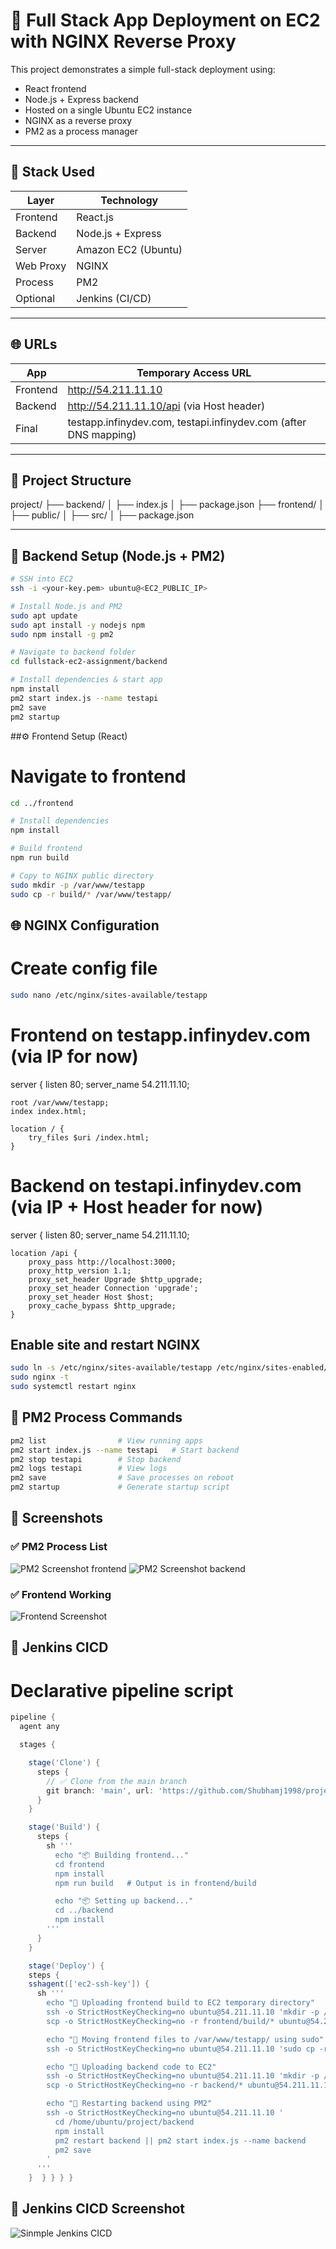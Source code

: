 # 🚀 Full Stack App Deployment on EC2 with NGINX Reverse Proxy

This project demonstrates a simple full-stack deployment using:
- React frontend
- Node.js + Express backend
- Hosted on a single Ubuntu EC2 instance
- NGINX as a reverse proxy
- PM2 as a process manager

---

## 🧱 Stack Used

| Layer     | Technology           |
|-----------|----------------------|
| Frontend  | React.js             |
| Backend   | Node.js + Express    |
| Server    | Amazon EC2 (Ubuntu)  |
| Web Proxy | NGINX                |
| Process   | PM2                  |
| Optional  | Jenkins (CI/CD)      |

---

## 🌐 URLs

| App      | Temporary Access URL                     |
|----------|------------------------------------------|
| Frontend | http://54.211.11.10                      |
| Backend  | http://54.211.11.10/api (via Host header) |
| Final    | testapp.infinydev.com, testapi.infinydev.com (after DNS mapping)

---

## 📂 Project Structure

project/
├── backend/
│ ├── index.js
│ ├── package.json
├── frontend/
│ ├── public/
│ ├── src/
│ ├── package.json



---


## 🔧 Backend Setup (Node.js + PM2)


```bash
# SSH into EC2
ssh -i <your-key.pem> ubuntu@<EC2_PUBLIC_IP>

# Install Node.js and PM2
sudo apt update
sudo apt install -y nodejs npm
sudo npm install -g pm2

# Navigate to backend folder
cd fullstack-ec2-assignment/backend

# Install dependencies & start app
npm install
pm2 start index.js --name testapi
pm2 save
pm2 startup
```
##⚙️ Frontend Setup (React)

# Navigate to frontend
```sh
cd ../frontend

# Install dependencies
npm install

# Build frontend
npm run build

# Copy to NGINX public directory
sudo mkdir -p /var/www/testapp
sudo cp -r build/* /var/www/testapp/
```
## 🌐 NGINX Configuration

# Create config file
```sh
sudo nano /etc/nginx/sites-available/testapp
```
# Frontend on testapp.infinydev.com (via IP for now)
server {
    listen 80;
    server_name 54.211.11.10;

    root /var/www/testapp;
    index index.html;

    location / {
        try_files $uri /index.html;
    }


# Backend on testapi.infinydev.com (via IP + Host header for now)
server {
    listen 80;
    server_name 54.211.11.10;

    location /api {
        proxy_pass http://localhost:3000;
        proxy_http_version 1.1;
        proxy_set_header Upgrade $http_upgrade;
        proxy_set_header Connection 'upgrade';
        proxy_set_header Host $host;
        proxy_cache_bypass $http_upgrade;
    }



## Enable site and restart NGINX
```bash
sudo ln -s /etc/nginx/sites-available/testapp /etc/nginx/sites-enabled/
sudo nginx -t
sudo systemctl restart nginx
```
## 🚦 PM2 Process Commands

```bash
pm2 list                # View running apps
pm2 start index.js --name testapi   # Start backend
pm2 stop testapi        # Stop backend
pm2 logs testapi        # View logs
pm2 save                # Save processes on reboot
pm2 startup             # Generate startup script
```
## 📸 Screenshots
### ✅ PM2 Process List
![PM2 Screenshot frontend](https://github.com/Shubhamj1998/project/blob/3c92e668a7477784fb401c86c67e174d58a72185/Screenshot%201.png)
![PM2 Screenshot backend](https://github.com/Shubhamj1998/project/blob/3c92e668a7477784fb401c86c67e174d58a72185/Screenshot%202.png)

### ✅ Frontend Working
![Frontend Screenshot](https://github.com/Shubhamj1998/project/blob/3c92e668a7477784fb401c86c67e174d58a72185/Screenshot%203.png)


## 📸 Jenkins CICD

# Declarative pipeline script
```groovy
pipeline {
  agent any

  stages {

    stage('Clone') {
      steps {
        // ✅ Clone from the main branch
        git branch: 'main', url: 'https://github.com/Shubhamj1998/project.git'
      }
    }

    stage('Build') {
      steps {
        sh '''
          echo "📦 Building frontend..."
          cd frontend
          npm install
          npm run build   # Output is in frontend/build

          echo "📦 Setting up backend..."
          cd ../backend
          npm install
        '''
      }
    }

    stage('Deploy') {
    steps {
    sshagent(['ec2-ssh-key']) {
      sh '''
        echo "🚀 Uploading frontend build to EC2 temporary directory"
        ssh -o StrictHostKeyChecking=no ubuntu@54.211.11.10 'mkdir -p /home/ubuntu/tmp-frontend'
        scp -o StrictHostKeyChecking=no -r frontend/build/* ubuntu@54.211.11.10:/home/ubuntu/tmp-frontend/

        echo "📂 Moving frontend files to /var/www/testapp/ using sudo"
        ssh -o StrictHostKeyChecking=no ubuntu@54.211.11.10 'sudo cp -r /home/ubuntu/tmp-frontend/* /var/www/testapp/'

        echo "🚀 Uploading backend code to EC2"
        ssh -o StrictHostKeyChecking=no ubuntu@54.211.11.10 'mkdir -p /home/ubuntu/project/backend'
        scp -o StrictHostKeyChecking=no -r backend/* ubuntu@54.211.11.10:/home/ubuntu/project/backend/

        echo "🔁 Restarting backend using PM2"
        ssh -o StrictHostKeyChecking=no ubuntu@54.211.11.10 '
          cd /home/ubuntu/project/backend
          npm install
          pm2 restart backend || pm2 start index.js --name backend
          pm2 save
        '
      '''
    }  } } } }

   ```
 
## 📸 Jenkins CICD Screenshot
![Sinmple Jenkins CICD](https://github.com/Shubhamj1998/project/blob/4af349b3645be8b047c067f88c143647e1f3eca6/Screenshot%204.png)
